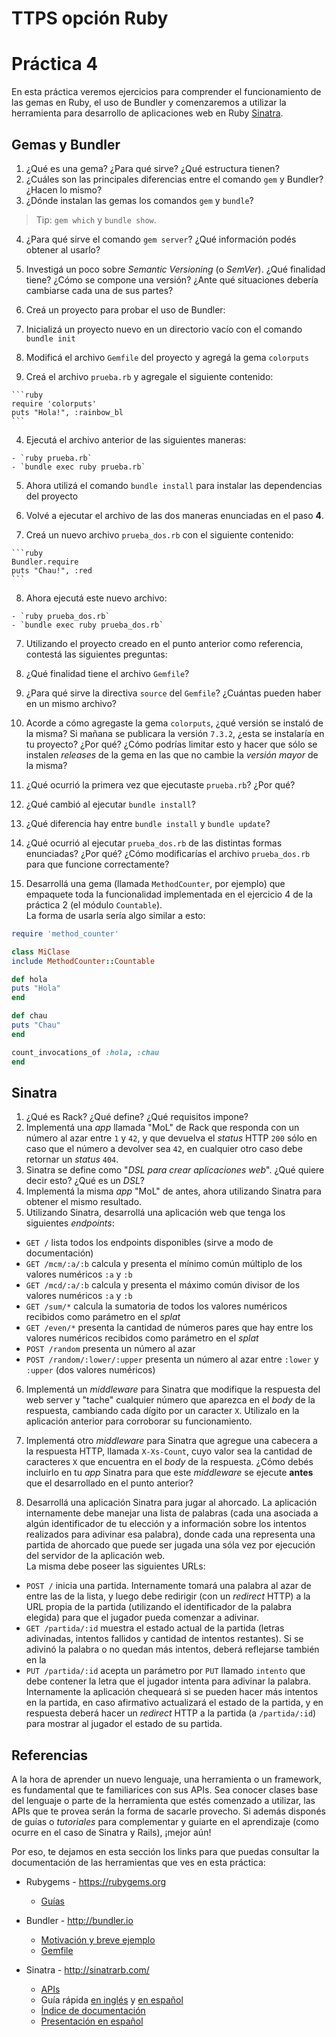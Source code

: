 # TTPS opción Ruby

# Práctica 4

En esta práctica veremos ejercicios para comprender el funcionamiento de las gemas en Ruby, el uso de Bundler y comenzaremos a utilizar la herramienta para desarrollo de aplicaciones web en Ruby [Sinatra](http://sinatrarb.com/).

## Gemas y Bundler

1. ¿Qué es una gema? ¿Para qué sirve? ¿Qué estructura tienen?
2. ¿Cuáles son las principales diferencias entre el comando `gem` y Bundler? ¿Hacen lo mismo?
3. ¿Dónde instalan las gemas los comandos `gem` y `bundle`?

  > Tip: `gem which` y `bundle show`.

4. ¿Para qué sirve el comando `gem server`? ¿Qué información podés obtener al usarlo?

5. Investigá un poco sobre _Semantic Versioning_ (o _SemVer_). ¿Qué finalidad tiene? ¿Cómo se compone una versión? ¿Ante qué situaciones debería cambiarse cada una de sus partes?

6. Creá un proyecto para probar el uso de Bundler:

  1. Inicializá un proyecto nuevo en un directorio vacío con el comando `bundle init`
  2. Modificá el archivo `Gemfile` del proyecto y agregá la gema `colorputs`
  3. Creá el archivo `prueba.rb` y agregale el siguiente contenido:

    ```ruby
    require 'colorputs'
    puts "Hola!", :rainbow_bl
    ```

  4. Ejecutá el archivo anterior de las siguientes maneras:

    - `ruby prueba.rb`
    - `bundle exec ruby prueba.rb`

  5. Ahora utilizá el comando `bundle install` para instalar las dependencias del proyecto

  6. Volvé a ejecutar el archivo de las dos maneras enunciadas en el paso **4**.

  7. Creá un nuevo archivo `prueba_dos.rb` con el siguiente contenido:

    ```ruby
    Bundler.require
    puts "Chau!", :red
    ```

  8. Ahora ejecutá este nuevo archivo:

    - `ruby prueba_dos.rb`
    - `bundle exec ruby prueba_dos.rb`

7. Utilizando el proyecto creado en el punto anterior como referencia, contestá las siguientes preguntas:

  1. ¿Qué finalidad tiene el archivo `Gemfile`?
  2. ¿Para qué sirve la directiva `source` del `Gemfile`? ¿Cuántas pueden haber en un mismo archivo?
  3. Acorde a cómo agregaste la gema `colorputs`, ¿qué versión se instaló de la misma? Si mañana se publicara la versión `7.3.2`, ¿esta se instalaría en tu proyecto? ¿Por qué? ¿Cómo podrías limitar esto y hacer que sólo se instalen _releases_ de la gema en las que no cambie la _versión mayor_ de la misma?
  4. ¿Qué ocurrió la primera vez que ejecutaste `prueba.rb`? ¿Por qué?
  5. ¿Qué cambió al ejecutar `bundle install`?
  6. ¿Qué diferencia hay entre `bundle install` y `bundle update`?
  7. ¿Qué ocurrió al ejecutar `prueba_dos.rb` de las distintas formas enunciadas? ¿Por qué? ¿Cómo modificarías el archivo `prueba_dos.rb` para que funcione correctamente?

8. Desarrollá una gema (llamada `MethodCounter`, por ejemplo) que empaquete toda la funcionalidad implementada en el ejercicio 4 de la práctica 2 (el módulo `Countable`).<br>
  La forma de usarla sería algo similar a esto:

  ```ruby
  require 'method_counter'

  class MiClase
  include MethodCounter::Countable

  def hola
  puts "Hola"
  end

  def chau
  puts "Chau"
  end

  count_invocations_of :hola, :chau
  end
  ```

## Sinatra

1. ¿Qué es Rack? ¿Qué define? ¿Qué requisitos impone?
2. Implementá una _app_ llamada "MoL" de Rack que responda con un número al azar entre `1` y `42`, y que devuelva el _status_ HTTP `200` sólo en caso que el número a devolver sea `42`, en cualquier otro caso debe retornar un _status_ `404`.
3. Sinatra se define como "_DSL para crear aplicaciones web_". ¿Qué quiere decir esto? ¿Qué es un _DSL_?
4. Implementá la misma _app_ "MoL" de antes, ahora utilizando Sinatra para obtener el mismo resultado.
5. Utilizando Sinatra, desarrollá una aplicación web que tenga los siguientes _endpoints_:

  - `GET /` lista todos los endpoints disponibles (sirve a modo de documentación)
  - `GET /mcm/:a/:b` calcula y presenta el mínimo común múltiplo de los valores numéricos `:a` y `:b`
  - `GET /mcd/:a/:b` calcula y presenta el máximo común divisor de los valores numéricos `:a` y `:b`
  - `GET /sum/*` calcula la sumatoria de todos los valores numéricos recibidos como parámetro en el _splat_
  - `GET /even/*` presenta la cantidad de números pares que hay entre los valores numéricos recibidos como parámetro en el _splat_
  - `POST /random` presenta un número al azar
  - `POST /random/:lower/:upper` presenta un número al azar entre `:lower` y `:upper` (dos valores numéricos)

6. Implementá un _middleware_ para Sinatra que modifique la respuesta del web server y "tache" cualquier número que aparezca en el _body_ de la respuesta, cambiando cada dígito por un caracter `X`. Utilizalo en la aplicación anterior para corroborar su funcionamiento.

7. Implementá otro _middleware_ para Sinatra que agregue una cabecera a la respuesta HTTP, llamada `X-Xs-Count`, cuyo valor sea la cantidad de caracteres `X` que encuentra en el _body_ de la respuesta. ¿Cómo debés incluirlo en tu _app_ Sinatra para que este _middleware_ se ejecute **antes** que el desarrollado en el punto anterior?

8. Desarrollá una aplicación Sinatra para jugar al ahorcado. La aplicación internamente debe manejar una lista de palabras (cada una asociada a algún identificador de tu elección y a información sobre los intentos realizados para adivinar esa palabra), donde cada una representa una partida de ahorcado que puede ser jugada una sóla vez por ejecución del servidor de la aplicación web.<br>
  La misma debe poseer las siguientes URLs:

  - `POST /` inicia una partida. Internamente tomará una palabra al azar de entre las de la lista, y luego debe redirigir (con un _redirect_ HTTP) a la URL propia de la partida (utilizando el identificador de la palabra elegida) para que el jugador pueda comenzar a adivinar.
  - `GET /partida/:id` muestra el estado actual de la partida (letras adivinadas, intentos fallidos y cantidad de intentos restantes). Si se adivinó la palabra o no quedan más intentos, deberá reflejarse también en la
  - `PUT /partida/:id` acepta un parámetro por `PUT` llamado `intento` que debe contener la letra que el jugador intenta para adivinar la palabra. Internamente la aplicación chequeará si se pueden hacer más intentos en la partida, en caso afirmativo actualizará el estado de la partida, y en respuesta deberá hacer un _redirect_ HTTP a la partida (a `/partida/:id`) para mostrar al jugador el estado de su partida.

## Referencias

A la hora de aprender un nuevo lenguaje, una herramienta o un framework, es fundamental que te familiarices con sus APIs. Sea conocer clases base del lenguaje o parte de la herramienta que estés comenzado a utilizar, las APIs que te provea serán la forma de sacarle provecho. Si además disponés de guías o _tutoriales_ para complementar y guiarte en el aprendizaje (como ocurre en el caso de Sinatra y Rails), ¡mejor aún!

Por eso, te dejamos en esta sección los links para que puedas consultar la documentación de las herramientas que ves en esta práctica:

- Rubygems - <https://rubygems.org>

  - [Guías](http://guides.rubygems.org/)

- Bundler - <http://bundler.io>

  - [Motivación y breve ejemplo](http://bundler.io/rationale.html)
  - [Gemfile](http://bundler.io/gemfile.html)

- Sinatra - <http://sinatrarb.com/>

  - [APIs](http://www.rubydoc.info/gems/sinatra)
  - Guía rápida [en inglés](http://www.sinatrarb.com/intro.html) y [en español](http://www.sinatrarb.com/intro-es.html)
  - [Índice de documentación](http://www.sinatrarb.com/documentation.html)
  - [Presentación en español](http://www.slideshare.net/godfoca/sinatra-1282891)
